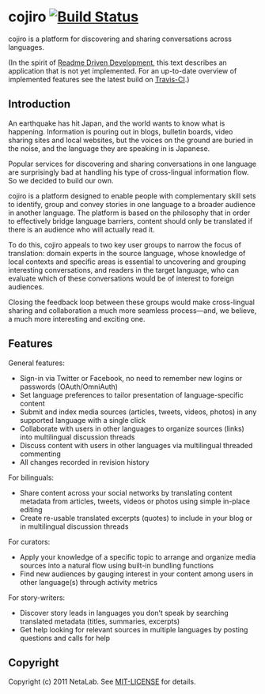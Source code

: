 cojiro [![Build Status](https://secure.travis-ci.org/netalab/cojiro.png)](http://travis-ci.org/netalab/cojiro) 
======

cojiro is a platform for discovering and sharing conversations across languages.

(In the spirit of [Readme Driven Development](http://tom.preston-werner.com/2010/08/23/readme-driven-development.html), this text describes an application that is not yet implemented. For an up-to-date overview of implemented features see the latest build on [Travis-CI](http://travis-ci.org/netalab/cojiro).)

Introduction
------------

An earthquake has hit Japan, and the world wants to know what is happening. Information is pouring out in blogs, bulletin boards, video sharing sites and local websites, but the voices on the ground are buried in the noise, and the language they are speaking in is Japanese.

Popular services for discovering and sharing conversations in one language are surprisingly bad at handling his type of cross-lingual information flow. So we decided to build our own.

cojiro is a platform designed to enable people with complementary skill sets to identify, group and convey stories in one language to a broader audience in another language. The platform is based on the philosophy that in order to effectively bridge language barriers, content should only be translated if there is an audience who will actually read it.

To do this, cojiro appeals to two key user groups to narrow the focus of translation: domain experts in the source language, whose knowledge of local contexts and specific areas is essential to uncovering and grouping interesting conversations, and readers in the target language, who can evaluate which of these conversations would be of interest to foreign audiences.

Closing the feedback loop between these groups would make cross-lingual sharing and collaboration a much more seamless process—and, we believe, a much more interesting and exciting one.

Features
--------

General features:

* Sign-in via Twitter or Facebook, no need to remember new logins or passwords (OAuth/OmniAuth)
* Set language preferences to tailor presentation of language-specific content
* Submit and index media sources (articles, tweets, videos, photos) in any supported language with a single click
* Collaborate with users in other languages to organize sources (links) into multilingual discussion threads
* Discuss content with users in other languages via multilingual threaded commenting
* All changes recorded in revision history

For bilinguals:

* Share content across your social networks by translating content metadata from articles, tweets, videos or photos using simple in-place editing
* Create re-usable translated excerpts (quotes) to include in your blog or in multilingual discussion threads

For curators:

* Apply your knowledge of a specific topic to arrange and organize media sources into a natural flow using built-in bundling functions
* Find new audiences by gauging interest in your content among users in other language(s) through activity metrics

For story-writers:

* Discover story leads in languages you don’t speak by searching translated metadata (titles, summaries, excerpts)
* Get help looking for relevant sources in multiple languages by posting questions and calls for help

Copyright
---------

Copyright (c) 2011 NetaLab. See [MIT-LICENSE](cojiro/blob/develop/MIT-LICENSE) for details.
